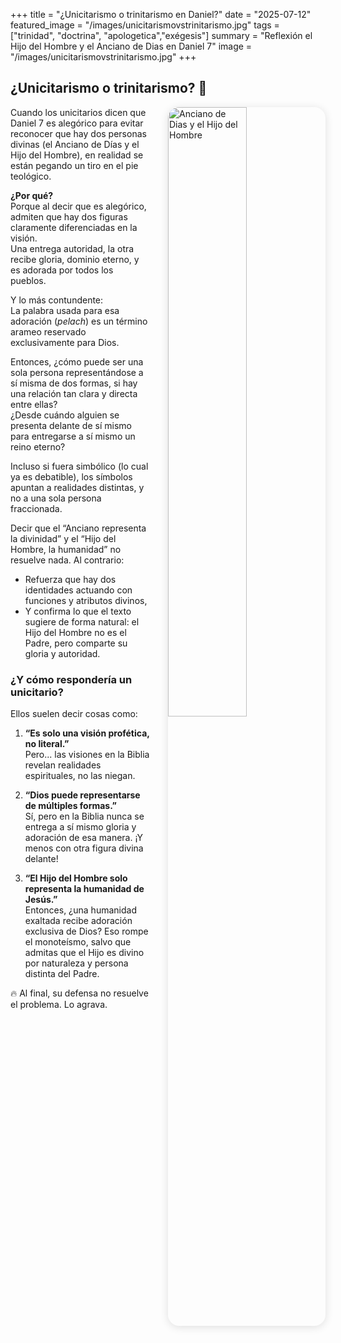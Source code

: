 +++
title = "¿Unicitarismo o trinitarismo en Daniel?"
date = "2025-07-12"
featured_image = "/images/unicitarismovstrinitarismo.jpg"
tags = ["trinidad", "doctrina", "apologetica","exégesis"]
summary = "Reflexión el Hijo del Hombre y el Anciano de Dias en Daniel 7"
image = "/images/unicitarismovstrinitarismo.jpg"
+++


## ¿Unicitarismo o trinitarismo? 📖
<img src="/images/unicitarismovstrinitarismo.jpg" 
     alt="Anciano de Dias y el Hijo del Hombre"
     style="float: right; margin-left: 2em; margin-bottom: 1em; max-width: 300px; width: 50%; height: auto; border-radius: 18px; box-shadow: 0 2px 14px rgba(0,0,0,0.12);" />
Cuando los unicitarios dicen que Daniel 7 es alegórico para evitar reconocer que hay dos personas divinas (el Anciano de Días y el Hijo del Hombre), en realidad se están pegando un tiro en el pie teológico.

**¿Por qué?**  
Porque al decir que es alegórico, admiten que hay dos figuras claramente diferenciadas en la visión.  
Una entrega autoridad, la otra recibe gloria, dominio eterno, y es adorada por todos los pueblos.

Y lo más contundente:  
La palabra usada para esa adoración (*pelach*) es un término arameo reservado exclusivamente para Dios.

Entonces, ¿cómo puede ser una sola persona representándose a sí misma de dos formas, si hay una relación tan clara y directa entre ellas?  
¿Desde cuándo alguien se presenta delante de sí mismo para entregarse a sí mismo un reino eterno?

Incluso si fuera simbólico (lo cual ya es debatible), los símbolos apuntan a realidades distintas, y no a una sola persona fraccionada.

Decir que el “Anciano representa la divinidad” y el “Hijo del Hombre, la humanidad” no resuelve nada. Al contrario:  
- Refuerza que hay dos identidades actuando con funciones y atributos divinos,  
- Y confirma lo que el texto sugiere de forma natural: el Hijo del Hombre no es el Padre, pero comparte su gloria y autoridad.

### ¿Y cómo respondería un unicitario?

Ellos suelen decir cosas como:

1. **“Es solo una visión profética, no literal.”**  
   Pero... las visiones en la Biblia revelan realidades espirituales, no las niegan.

2. **“Dios puede representarse de múltiples formas.”**  
   Sí, pero en la Biblia nunca se entrega a sí mismo gloria y adoración de esa manera. ¡Y menos con otra figura divina delante!

3. **“El Hijo del Hombre solo representa la humanidad de Jesús.”**  
   Entonces, ¿una humanidad exaltada recibe adoración exclusiva de Dios? Eso rompe el monoteísmo, salvo que admitas que el Hijo es divino por naturaleza y persona distinta del Padre.


🔥 Al final, su defensa no resuelve el problema. Lo agrava.
